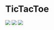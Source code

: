 # TicTacToe
<img src="https://i.postimg.cc/SKGgc6pj/01.jpg">
<img src="https://i.postimg.cc/zGrMWXRt/02.jpg">
<img src="https://i.postimg.cc/SKZtw613/03.jpg">
